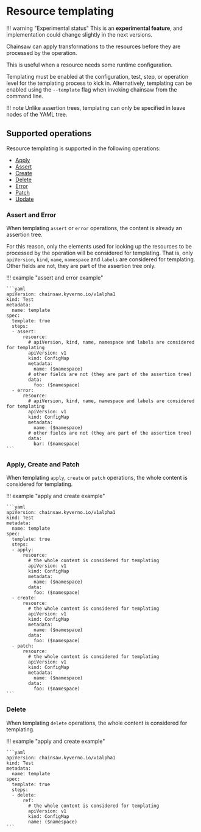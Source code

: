 # Resource templating

!!! warning "Experimental status"
    This is an **experimental feature**, and implementation could change slightly in the next versions.

Chainsaw can apply transformations to the resources before they are processed by the operation.

This is useful when a resource needs some runtime configuration.

Templating must be enabled at the configuration, test, step, or operation level for the templating process to kick in.
Alternatively, templating can be enabled using the `--template` flag when invoking chainsaw from the command line.

!!! note
    Unlike assertion trees, templating can only be specified in leave nodes of the YAML tree.

## Supported operations

Resource templating is supported in the following operations:

- [Apply](./apply.md)
- [Assert](./assert.md)
- [Create](./create.md)
- [Delete](./delete.md)
- [Error](./error.md)
- [Patch](./patch.md)
- [Update](./update.md)

### Assert and Error

When templating `assert` or `error` operations, the content is already an assertion tree.

For this reason, only the elements used for looking up the resources to be processed by the operation will be considered for templating.
That is, only `apiVersion`, `kind`, `name`, `namespace` and `labels` are considered for templating.
Other fields are not, they are part of the assertion tree only.

!!! example "assert and error example"

    ```yaml
    apiVersion: chainsaw.kyverno.io/v1alpha1
    kind: Test
    metadata:
      name: template
    spec:
      template: true
      steps:
      - assert:
          resource:
            # apiVersion, kind, name, namespace and labels are considered for templating
            apiVersion: v1
            kind: ConfigMap
            metadata:
              name: ($namespace)
            # other fields are not (they are part of the assertion tree)
            data:
              foo: ($namespace)
      - error:
          resource:
            # apiVersion, kind, name, namespace and labels are considered for templating
            apiVersion: v1
            kind: ConfigMap
            metadata:
              name: ($namespace)
            # other fields are not (they are part of the assertion tree)
            data:
              bar: ($namespace)
    ```

### Apply, Create and Patch

When templating `apply`, `create` or `patch` operations, the whole content is considered for templating.

!!! example "apply and create example"

    ```yaml
    apiVersion: chainsaw.kyverno.io/v1alpha1
    kind: Test
    metadata:
      name: template
    spec:
      template: true
      steps:
      - apply:
          resource:
            # the whole content is considered for templating
            apiVersion: v1
            kind: ConfigMap
            metadata:
              name: ($namespace)
            data:
              foo: ($namespace)
      - create:
          resource:
            # the whole content is considered for templating
            apiVersion: v1
            kind: ConfigMap
            metadata:
              name: ($namespace)
            data:
              foo: ($namespace)
      - patch:
          resource:
            # the whole content is considered for templating
            apiVersion: v1
            kind: ConfigMap
            metadata:
              name: ($namespace)
            data:
              foo: ($namespace)
    ```

### Delete

When templating `delete` operations, the whole content is considered for templating.

!!! example "apply and create example"

    ```yaml
    apiVersion: chainsaw.kyverno.io/v1alpha1
    kind: Test
    metadata:
      name: template
    spec:
      template: true
      steps:
      - delete:
          ref:
            # the whole content is considered for templating
            apiVersion: v1
            kind: ConfigMap
            name: ($namespace)
    ```